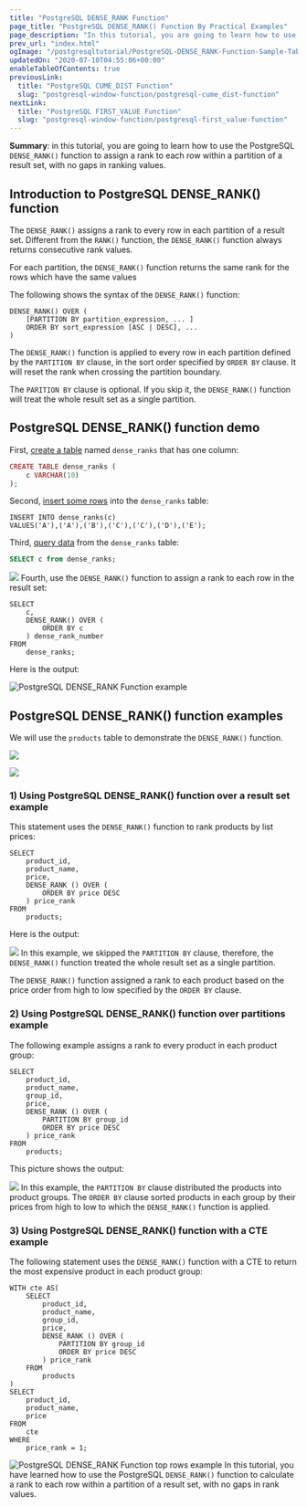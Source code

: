 ```yaml
---
title: "PostgreSQL DENSE_RANK Function"
page_title: "PostgreSQL DENSE_RANK() Function By Practical Examples"
page_description: "In this tutorial, you are going to learn how to use the PostgreSQL DENSE_RANK() function to assign a rank with no gaps to every row in a result set."
prev_url: "index.html"
ogImage: "/postgresqltutorial/PostgreSQL-DENSE_RANK-Function-Sample-Table.png"
updatedOn: "2020-07-10T04:55:06+00:00"
enableTableOfContents: true
previousLink: 
  title: "PostgreSQL CUME_DIST Function"
  slug: "postgresql-window-function/postgresql-cume_dist-function"
nextLink: 
  title: "PostgreSQL FIRST_VALUE Function"
  slug: "postgresql-window-function/postgresql-first_value-function"
---
```





**Summary**: in this tutorial, you are going to learn how to use the PostgreSQL `DENSE_RANK()` function to assign a rank to each row within a partition of a result set, with no gaps in ranking values.


## Introduction to PostgreSQL DENSE\_RANK() function

The `DENSE_RANK()` assigns a rank to every row in each partition of a result set. Different from the `RANK()` function, the `DENSE_RANK()` function always returns consecutive rank values.

For each partition, the `DENSE_RANK()` function returns the same rank for the rows which have the same values

The following shows the syntax of the `DENSE_RANK()` function:


```csssql
DENSE_RANK() OVER (
    [PARTITION BY partition_expression, ... ]
    ORDER BY sort_expression [ASC | DESC], ...
)
```
The `DENSE_RANK()` function is applied to every row in each partition defined by the `PARTITION BY` clause, in the sort order specified by `ORDER BY` clause. It will reset the rank when crossing the partition boundary.

The `PARITION BY` clause is optional. If you skip it, the `DENSE_RANK()` function will treat the whole result set as a single partition.


## PostgreSQL DENSE\_RANK() function demo

First, [create a table](../postgresql-tutorial/postgresql-create-table) named `dense_ranks` that has one column:


```php
CREATE TABLE dense_ranks (
	c VARCHAR(10)
);
```
Second, [insert some rows](../postgresql-tutorial/postgresql-insert) into the `dense_ranks` table:


```
INSERT INTO dense_ranks(c)
VALUES('A'),('A'),('B'),('C'),('C'),('D'),('E');
```
Third, [query data](../postgresql-tutorial/postgresql-select) from the `dense_ranks` table:


```sql
SELECT c from dense_ranks;
```

![](/postgresqltutorial/PostgreSQL-DENSE_RANK-Function-Sample-Table.png)
Fourth, use the `DENSE_RANK()` function to assign a rank to each row in the result set:


```
SELECT
	c,
	DENSE_RANK() OVER (
		ORDER BY c
	) dense_rank_number
FROM
	dense_ranks;
```
Here is the output:

![PostgreSQL DENSE_RANK Function example](/postgresqltutorial/PostgreSQL-DENSE_RANK-Function-example.png)
## PostgreSQL DENSE\_RANK() function examples

We will use the `products` table to demonstrate the `DENSE_RANK()` function.


![](/postgresqltutorial/products_product_groups_tables.png)

![](/postgresqltutorial/products-table-sample-data.png)

### 1\) Using PostgreSQL DENSE\_RANK() function over a result set example

This statement uses the `DENSE_RANK()` function to rank products by list prices:


```
SELECT
	product_id,
	product_name,
	price,
	DENSE_RANK () OVER ( 
		ORDER BY price DESC
	) price_rank 
FROM
	products;
```
Here is the output:


![](/postgresqltutorial/PostgreSQL-DENSE_RANK-Function-over-a-result-set.png)
In this example, we skipped the `PARTITION BY` clause, therefore, the `DENSE_RANK()` function treated the whole result set as a single partition.

The `DENSE_RANK()` function assigned a rank to each product based on the price order from high to low specified by the `ORDER BY` clause.


### 2\) Using PostgreSQL DENSE\_RANK() function over partitions example

The following example assigns a rank to every product in each product group:


```
SELECT
	product_id,
	product_name,
	group_id,
	price,
	DENSE_RANK () OVER ( 
		PARTITION BY group_id
		ORDER BY price DESC
	) price_rank 
FROM
	products;
```
This picture shows the output:


![](/postgresqltutorial/PostgreSQL-DENSE_RANK-Function-over-a-partition.png)
In this example, the `PARTITION BY` clause distributed the products into product groups. The `ORDER BY` clause sorted products in each group by their prices from high to low to which the `DENSE_RANK()` function is applied.


### 3\) Using PostgreSQL DENSE\_RANK() function with a CTE example

The following statement uses the `DENSE_RANK()` function with a CTE to return the most expensive product in each product group:


```
WITH cte AS(
	SELECT
		product_id,
		product_name,
		group_id,
		price,
		DENSE_RANK () OVER ( 
			PARTITION BY group_id
			ORDER BY price DESC
		) price_rank 
	FROM
		products
) 
SELECT 
	product_id, 
	product_name, 
	price
FROM 
	cte
WHERE 
	price_rank = 1;
```

![PostgreSQL DENSE_RANK Function top rows example](/postgresqltutorial/PostgreSQL-DENSE_RANK-Function-top-rows-example.png)
In this tutorial, you have learned how to use the PostgreSQL `DENSE_RANK()` function to calculate a rank to each row within a partition of a result set, with no gaps in rank values.


